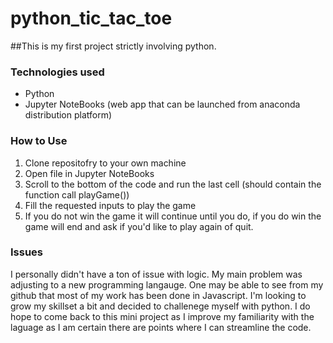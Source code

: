 # python_tic_tac_toe
##This is my first project strictly involving python. 

### Technologies used
  - Python
  - Jupyter NoteBooks (web app that can be launched from anaconda distribution platform)
### How to Use
  1) Clone repositofry to your own machine
  2) Open file in Jupyter NoteBooks
  3) Scroll to the bottom of the code and run the last cell (should contain the function call playGame())
  4) Fill the requested inputs to play the game 
  5) If you do not win the game it will continue until you do, if you do win the game will end and ask if you'd like to play again of quit. 
### Issues 
  I personally didn't have a ton of issue with logic. My main problem was adjusting to a new programming langauge. One may be able to see from my github that most     of my work has been done in Javascript. I'm looking to grow my skillset a bit and decided to challenege myself with python. 
  I do hope to come back to this mini project as I improve my familiarity with the laguage as I am certain there are points where I can streamline the code. 
